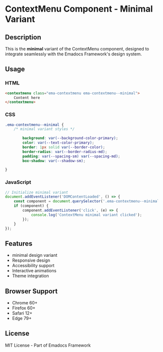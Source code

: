 # ContextMenu Component - Minimal Variant

## Description
This is the **minimal** variant of the ContextMenu component, designed to integrate seamlessly with the Emadocs Framework's design system.

## Usage

### HTML
```html
<contextmenu class="ema-contextmenu ema-contextmenu--minimal">
    Content here
</contextmenu>
```

### CSS
```css
.ema-contextmenu--minimal {
    /* minimal variant styles */
    
        background: var(--background-color-primary);
        color: var(--text-color-primary);
        border: 1px solid var(--border-color);
        border-radius: var(--border-radius-md);
        padding: var(--spacing-sm) var(--spacing-md);
        box-shadow: var(--shadow-sm);
    
}
```

### JavaScript
```javascript
// Initialize minimal variant
document.addEventListener('DOMContentLoaded', () => {
    const component = document.querySelector('.ema-contextmenu--minimal');
    if (component) {
        component.addEventListener('click', (e) => {
            console.log('ContextMenu minimal variant clicked');
        });
    }
});
```

## Features
- minimal design variant
- Responsive design
- Accessibility support
- Interactive animations
- Theme integration

## Browser Support
- Chrome 60+
- Firefox 60+
- Safari 12+
- Edge 79+

## License
MIT License - Part of Emadocs Framework
